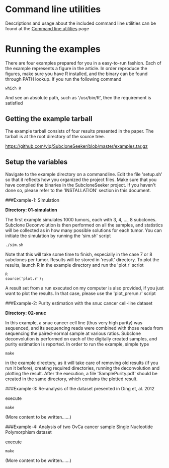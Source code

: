 Command line utilities
======================

Descriptions and usage about the included command line utilities can be found at the [Command line utilities](utils.html) page

Running the examples
====================

There are four examples prepared for you in a easy-to-run fashion. Each of the
example represents a figure in the article. In order reproduce the figures,
make sure you have R installed, and the binary can be found through PATH
lookup. If you run the following command

	which R

And see an absolute path, such as '/usr/bin/R', then the requirement is
satisfied

Getting the example tarball
---------------------------

The example tarball consists of four results presented in the paper. The
tarball is at the root directory of the source tree.

https://github.com/yiq/SubcloneSeeker/blob/master/examples.tar.gz



Setup the variables
-------------------

Navigate to the example directory on a commandline. Edit the file 'setup.sh' so
that it reflects how you organized the project files. Make sure that you have
compiled the binaries in the SubcloneSeeker project. If you haven't done so,
please refer to the 'INSTALLATION' section in this document.

###Example-1: Simulation

__Directory: 01-simulation__

The first example simulates 1000 tumors, each with 3, 4, ..., 8 subclones.
Subclone Deconvolution is then performed on all the samples, and statistics
will be collected as in how many possible solutions for each tumor. You can
initiate the simulation by running the 'sim.sh' script

	./sim.sh

Note that this will take some time to finish, especially in the case 7 or 8
subclones per tumor. Results will be stored in 'result' directory. To plot the
results, launch R in the example directory and run the 'plot.r' scriot

	R
	source('plot.r');

A result set from a run executed on my computer is also provided, if you just
want to plot the results. In that case, please use the 'plot\_prerun.r' script

###Example-2: Purity estimation with the snuc cancer cell-line dataset

__Directory: 02-snuc__

In this example, a snuc cancer cell line (thus very high purity) was
sequenced, and its sequencing reads were combined with those reads from
sequencing the paired-normal sample at various ratios. Subclone deconvolution
is performed on each of the digitally created samples, and purity estimation is
reported. In order to run the example, simple type

	make

in the example directory, as it will take care of removing old results (if you
run it before), creating required directories, running the deconvolution and
plotting the result. After the execution, a file 'SamplePurity.pdf' should be
created in the same directory, which contains the plotted result. 

###Example-3: Re-analysis of the dataset presented in Ding et, al. 2012

execute

	make

(More content to be written......)

###Example-4: Analysis of two OvCa cancer sample Single Nucleotide Polymorphism dataset

execute

	make

(More content to be written......)
